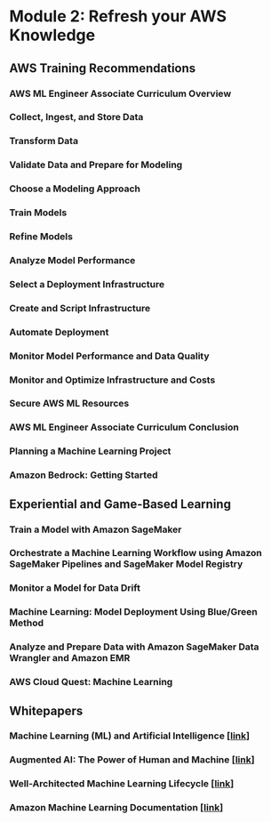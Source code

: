 # Module 2: Refresh your AWS Knowledge

## AWS Training Recommendations

### AWS ML Engineer Associate Curriculum Overview

### Collect, Ingest, and Store Data

### Transform Data

### Validate Data and Prepare for Modeling

### Choose a Modeling Approach

### Train Models

### Refine Models

### Analyze Model Performance

### Select a Deployment Infrastructure

### Create and Script Infrastructure

### Automate Deployment

### Monitor Model Performance and Data Quality

### Monitor and Optimize Infrastructure and Costs

### Secure AWS ML Resources

### AWS ML Engineer Associate Curriculum Conclusion

### Planning a Machine Learning Project

### Amazon Bedrock: Getting Started

## Experiential and Game-Based Learning

### Train a Model with Amazon SageMaker

### Orchestrate a Machine Learning Workflow using Amazon SageMaker Pipelines and SageMaker Model Registry

### Monitor a Model for Data Drift

### Machine Learning: Model Deployment Using Blue/Green Method

### Analyze and Prepare Data with Amazon SageMaker Data Wrangler and Amazon EMR

### AWS Cloud Quest: Machine Learning

## Whitepapers

### Machine Learning (ML) and Artificial Intelligence [[link](https://docs.aws.amazon.com/whitepapers/latest/aws-overview/machine-learning.html)]

### Augmented AI: The Power of Human and Machine [[link](https://d1.awsstatic.com/whitepapers/augmented-ai-the-power-of-human-and-machine.pdf?did=wp_card&trk=wp_card)]

### Well-Architected Machine Learning Lifecycle [[link](https://docs.aws.amazon.com/wellarchitected/latest/machine-learning-lens/well-architected-machine-learning-lifecycle.html)]

### Amazon Machine Learning Documentation [[link](https://docs.aws.amazon.com/machine-learning/)]
